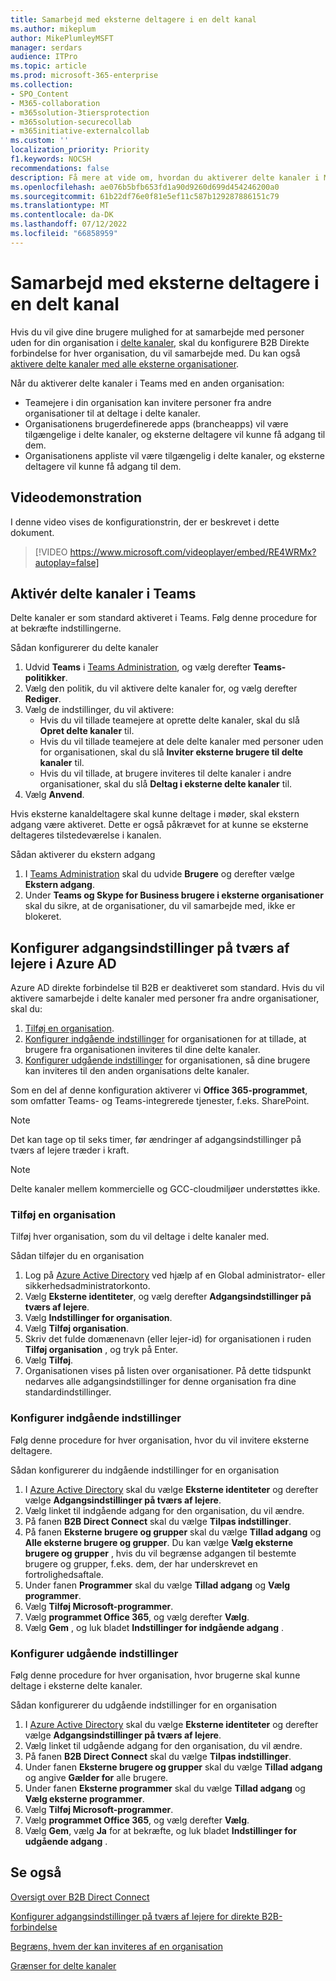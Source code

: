 ```yaml
---
title: Samarbejd med eksterne deltagere i en delt kanal
ms.author: mikeplum
author: MikePlumleyMSFT
manager: serdars
audience: ITPro
ms.topic: article
ms.prod: microsoft-365-enterprise
ms.collection:
- SPO_Content
- M365-collaboration
- m365solution-3tiersprotection
- m365solution-securecollab
- m365initiative-externalcollab
ms.custom: ''
localization_priority: Priority
f1.keywords: NOCSH
recommendations: false
description: Få mere at vide om, hvordan du aktiverer delte kanaler i Microsoft Teams til samarbejde med personer uden for din organisation.
ms.openlocfilehash: ae076b5bfb653fd1a90d9260d699d454246200a0
ms.sourcegitcommit: 61b22df76e0f81e5ef11c587b129287886151c79
ms.translationtype: MT
ms.contentlocale: da-DK
ms.lasthandoff: 07/12/2022
ms.locfileid: "66858959"
---
```

# <a name="collaborate-with-external-participants-in-a-shared-channel"></a>Samarbejd med eksterne deltagere i en delt kanal

Hvis du vil give dine brugere mulighed for at samarbejde med personer uden for din organisation i [delte kanaler](/MicrosoftTeams/shared-channels), skal du konfigurere B2B Direkte forbindelse for hver organisation, du vil samarbejde med. Du kan også [aktivere delte kanaler med alle eksterne organisationer](/microsoft-365/solutions/allow-direct-connect-with-all-organizations).

Når du aktiverer delte kanaler i Teams med en anden organisation:

- Teamejere i din organisation kan invitere personer fra andre organisationer til at deltage i delte kanaler.
- Organisationens brugerdefinerede apps (brancheapps) vil være tilgængelige i delte kanaler, og eksterne deltagere vil kunne få adgang til dem.
- Organisationens appliste vil være tilgængelig i delte kanaler, og eksterne deltagere vil kunne få adgang til dem.

## <a name="video-demonstration"></a>Videodemonstration

I denne video vises de konfigurationstrin, der er beskrevet i dette dokument.
<br>

> [!VIDEO https://www.microsoft.com/videoplayer/embed/RE4WRMx?autoplay=false]

## <a name="enable-shared-channels-in-teams"></a>Aktivér delte kanaler i Teams

Delte kanaler er som standard aktiveret i Teams. Følg denne procedure for at bekræfte indstillingerne.

Sådan konfigurerer du delte kanaler
1. Udvid **Teams** i [Teams Administration](https://admin.teams.microsoft.com/), og vælg derefter **Teams-politikker**.
1. Vælg den politik, du vil aktivere delte kanaler for, og vælg derefter **Rediger**.
1. Vælg de indstillinger, du vil aktivere:
    - Hvis du vil tillade teamejere at oprette delte kanaler, skal du slå **Opret delte kanaler** til.
    - Hvis du vil tillade teamejere at dele delte kanaler med personer uden for organisationen, skal du slå **Inviter eksterne brugere til delte kanaler** til.
    - Hvis du vil tillade, at brugere inviteres til delte kanaler i andre organisationer, skal du slå **Deltag i eksterne delte kanaler** til.
1. Vælg **Anvend**.

Hvis eksterne kanaldeltagere skal kunne deltage i møder, skal ekstern adgang være aktiveret. Dette er også påkrævet for at kunne se eksterne deltageres tilstedeværelse i kanalen.

Sådan aktiverer du ekstern adgang
1. I [Teams Administration](https://admin.teams.microsoft.com/) skal du udvide **Brugere** og derefter vælge **Ekstern adgang**.
1. Under **Teams og Skype for Business brugere i eksterne organisationer** skal du sikre, at de organisationer, du vil samarbejde med, ikke er blokeret.

## <a name="configure-cross-tenant-access-settings-in-azure-ad"></a>Konfigurer adgangsindstillinger på tværs af lejere i Azure AD

Azure AD direkte forbindelse til B2B er deaktiveret som standard. Hvis du vil aktivere samarbejde i delte kanaler med personer fra andre organisationer, skal du:

1. [Tilføj en organisation](#add-an-organization).
1. [Konfigurer indgående indstillinger](#configure-inbound-settings) for organisationen for at tillade, at brugere fra organisationen inviteres til dine delte kanaler.
1. [Konfigurer udgående indstillinger](#configure-outbound-settings) for organisationen, så dine brugere kan inviteres til den anden organisations delte kanaler.

Som en del af denne konfiguration aktiverer vi **Office 365-programmet**, som omfatter Teams- og Teams-integrerede tjenester, f.eks. SharePoint.

> [!NOTE]
> Det kan tage op til seks timer, før ændringer af adgangsindstillinger på tværs af lejere træder i kraft.

> [!NOTE]
> Delte kanaler mellem kommercielle og GCC-cloudmiljøer understøttes ikke.

### <a name="add-an-organization"></a>Tilføj en organisation

Tilføj hver organisation, som du vil deltage i delte kanaler med.

Sådan tilføjer du en organisation
1. Log på [Azure Active Directory](https://aad.portal.azure.com) ved hjælp af en Global administrator- eller sikkerhedsadministratorkonto.
1. Vælg **Eksterne identiteter**, og vælg derefter **Adgangsindstillinger på tværs af lejere**.
1. Vælg **Indstillinger for organisation**.
1. Vælg **Tilføj organisation**.
1. Skriv det fulde domænenavn (eller lejer-id) for organisationen i ruden **Tilføj organisation** , og tryk på Enter.
1. Vælg **Tilføj**.
1. Organisationen vises på listen over organisationer. På dette tidspunkt nedarves alle adgangsindstillinger for denne organisation fra dine standardindstillinger.

### <a name="configure-inbound-settings"></a>Konfigurer indgående indstillinger

Følg denne procedure for hver organisation, hvor du vil invitere eksterne deltagere.

Sådan konfigurerer du indgående indstillinger for en organisation
1. I [Azure Active Directory](https://aad.portal.azure.com) skal du vælge **Eksterne identiteter** og derefter vælge **Adgangsindstillinger på tværs af lejere**.
1. Vælg linket til indgående adgang for den organisation, du vil ændre.
1. På fanen **B2B Direct Connect** skal du vælge **Tilpas indstillinger**.
1. På fanen **Eksterne brugere og grupper** skal du vælge **Tillad adgang** og **Alle eksterne brugere og grupper**. Du kan vælge **Vælg eksterne brugere og grupper** , hvis du vil begrænse adgangen til bestemte brugere og grupper, f.eks. dem, der har underskrevet en fortrolighedsaftale.
1. Under fanen **Programmer** skal du vælge **Tillad adgang** og **Vælg programmer**.
1. Vælg **Tilføj Microsoft-programmer**.
1. Vælg **programmet Office 365**, og vælg derefter **Vælg**.
1. Vælg **Gem** , og luk bladet **Indstillinger for indgående adgang** .

### <a name="configure-outbound-settings"></a>Konfigurer udgående indstillinger

Følg denne procedure for hver organisation, hvor brugerne skal kunne deltage i eksterne delte kanaler.

Sådan konfigurerer du udgående indstillinger for en organisation
1. I [Azure Active Directory](https://aad.portal.azure.com) skal du vælge **Eksterne identiteter** og derefter vælge **Adgangsindstillinger på tværs af lejere**.
1. Vælg linket til udgående adgang for den organisation, du vil ændre.
1. På fanen **B2B Direct Connect** skal du vælge **Tilpas indstillinger**.
1. Under fanen **Eksterne brugere og grupper** skal du vælge **Tillad adgang** og angive **Gælder for** alle brugere.
1. Under fanen **Eksterne programmer** skal du vælge **Tillad adgang** og **Vælg eksterne programmer**.
1. Vælg **Tilføj Microsoft-programmer**.
1. Vælg **programmet Office 365**, og vælg derefter **Vælg**.
1. Vælg **Gem**, vælg **Ja** for at bekræfte, og luk bladet **Indstillinger for udgående adgang** .

## <a name="see-also"></a>Se også

[Oversigt over B2B Direct Connect](/azure/active-directory/external-identities/b2b-direct-connect-overview)

[Konfigurer adgangsindstillinger på tværs af lejere for direkte B2B-forbindelse](/azure/active-directory/external-identities/cross-tenant-access-settings-b2b-direct-connect)

[Begræns, hvem der kan inviteres af en organisation](limit-invitations-from-specific-organization.md)

[Grænser for delte kanaler](/MicrosoftTeams/shared-channels#shared-channel-limits)
